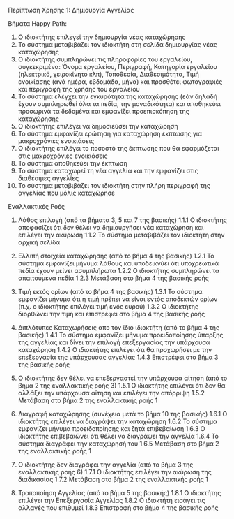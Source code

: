 Περίπτωση Χρήσης 1: Δημιουργία Αγγελίας

Βήματα Happy Path:
1.  Ο ιδιοκτήτης επιλεγεί την δημιουργία νέας καταχώρησης
2.  Το σύστημα μεταβιβάζει τον ιδιοκτήτη στη σελίδα δημιουργίας νέας καταχώρησης
3.  Ο ιδιοκτήτης συμπληρώνει τις πληροφορίες του εργαλείου, συγκεκριμένα: Όνομα εργαλείου, Περιγραφή, Κατηγορία εργαλείου (ηλεκτρικό, χειροκίνητο κλπ), Τοποθεσία, Διαθεσιμότητα, Τιμή ενοικίασης (ανά ημέρα, εβδομάδα, μήνα) και προσθέτει φωτογραφιές και περιγραφή της χρήσης του εργαλείου
4.  Το σύστημα ελέγχει την εγκυρότητα της καταχώρησης (εάν δηλαδή έχουν συμπληρωθεί όλα τα πεδία, την μοναδικότητα) και αποθηκεύει προσωρινά τα δεδομένα και εμφανίζει προεπισκόπηση της καταχώρησης
5.  Ο ιδιοκτήτης επιλέγει να δημοσιεύσει την καταχώρηση
6.  Το σύστημα εμφανίζει ερώτηση για καταχώρηση έκπτωσης για μακροχρόνιες ενοικιάσεις
7.  Ο ιδιοκτήτης επιλέγει το ποσοστό της έκπτωσης που θα εφαρμόζεται στις μακροχρόνιες ενοικιάσεις
8.  Το σύστημα αποθηκεύει την έκπτωση
9.  Το σύστημα καταχωρεί τη νέα αγγελία και την εμφανίζει στις διαθέσιμες αγγελίες
10. Το σύστημα μεταβιβάζει τον ιδιοκτήτη στην πλήρη περιγραφή της αγγελίας που μόλις καταχώρησε

Εναλλακτικές Ροές
1. Λάθος επιλογή (από τα βήματα 3, 5 και 7 της βασικής)
1.1.1 Ο ιδιοκτήτης αποφασίζει ότι δεν θέλει να δημιουργήσει νέα καταχώρηση και επιλέγει την ακύρωση
1.1.2 Το σύστημα μεταβιβάζει τον ιδιοκτήτη στην αρχική σελίδα

2. Ελλιπή στοιχεία καταχώρησης (από το βήμα 4 της βασικής)
1.2.1 Το σύστημα εμφανίζει μήνυμα λάθους και υποδεικνύει ότι υποχρεωτικά πεδία έχουν μείνει ασυμπλήρωτα
1.2.2 Ο ιδιοκτήτης συμπληρώνει τα απαιτούμενα πεδία 
1.2.3 Μετάβαση στο βήμα 4 της βασικής ροής

3. Τιμή εκτός ορίων (από το βήμα 4 της βασικής)
1.3.1 Το σύστημα εμφανίζει μήνυμα ότι η τιμή πρέπει να είναι εντός αποδεκτών ορίων (π.χ. ο ιδιοκτήτης επιλέγει τιμή ενός ευρού)
1.3.2 Ο ιδιοκτήτης διορθώνει την τιμή και επιστρέφει στο βήμα 4 της βασικής ροής

4. Διπλότυπες Καταχωρήσεις απο τον ίδιο ιδιοκτήτη (από το βήμα 4 της βασικής)
1.4.1 Το σύστημα εμφανίζει μήνυμα προειδοποίησης ύπαρξης της αγγελίας και δίνει την επιλογή επεξεργασίας την υπάρχουσα καταχώρηση
1.4.2 Ο ιδιοκτήτης επιλέγει ότι θα προχωρήσει με την επεξεργασία της υπάρχουσας αγγελίας
1.4.3 Επιστρέφει στο βήμα 3 της βασικής ροής

5. Ο ιδιοκτήτης δεν θέλει να επεξεργαστεί την υπάρχουσα αίτηση (από το βήμα 2 της εναλλακτικής ροής 3)
1.5.1 Ο ιδιοκτήτης επιλέγει ότι δεν θα αλλάξει την υπάρχουσα αίτηση και επιλέγει την απόρριψη
1.5.2 Μετάβαση στο βήμα 2 της εναλλακτικής ροής 1

6. Διαγραφή καταχώρησης (συνέχεια μετά το βήμα 10 της βασικής)
1.6.1 Ο ιδιοκτήτης επιλέγει να διαγράψει την καταχώρηση
1.6.2 Το σύστημα εμφανίζει μήνυμα προειδοποίησης και ζητά επιβεβαίωση
1.6.3 Ο ιδιοκτήτης επιβεβαιώνει ότι θέλει να διαγράψει την αγγελία
1.6.4 Το σύστημα διαγράφει την καταχώρησή του
1.6.5 Μετάβαση στο βήμα 2 της εναλλακτικής ροής 1

7. Ο ιδιοκτήτης δεν διαγράφει την αγγελία (από το βήμα 3 της εναλλακτικής ροής 6)
1.7.1 Ο ιδιοκτήτης επιλέγει την ακύρωση της διαδικασίας
1.7.2 Μετάβαση στο βήμα 2 της εναλλακτικής ροής 1

8. Τροποποίηση Αγγελίας (από το βήμα 5 της βασικής)
1.8.1 Ο ιδιοκτήτης επιλέγει την Επεξεργασία Αγγελίας
1.8.2 Ο ιδιοκτήτη εισάγει τις αλλαγές που επιθυμεί
1.8.3 Επιστροφή στο βήμα 4 της βασικής ροής
